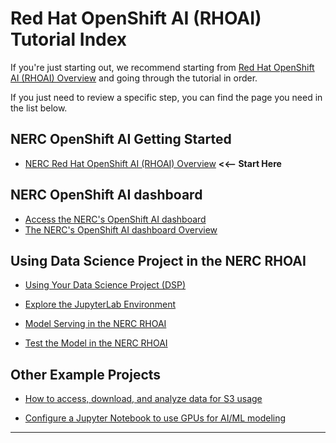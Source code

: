# Red Hat OpenShift AI (RHOAI) Tutorial Index

If you're just starting out, we recommend starting from [Red Hat OpenShift AI
(RHOAI) Overview](get-started/rhoai-overview.md) and going through the tutorial
in order.

If you just need to review a specific step, you can find the page you need in
the list below.

## NERC OpenShift AI Getting Started

- [NERC Red Hat OpenShift AI (RHOAI) Overview](get-started/rhoai-overview.md)
**<<-- Start Here**

## NERC OpenShift AI dashboard

- [Access the NERC's OpenShift AI dashboard](logging-in/access-the-rhoai-dashboard.md)
- [The NERC's OpenShift AI dashboard Overview](logging-in/the-rhoai-dashboard-overview.md)

## Using Data Science Project in the NERC RHOAI

- [Using Your Data Science Project (DSP)](data-science-project/using-projects-the-rhoai.md)

- [Explore the JupyterLab Environment](data-science-project/explore-the-jupyterlab-environment.md)

- [Model Serving in the NERC RHOAI](data-science-project/model-serving-in-the-rhoai.md)

- [Test the Model in the NERC RHOAI](data-science-project/testing-model-in-the-rhoai.md)

## Other Example Projects

- [How to access, download, and analyze data for S3 usage](other-projects/how-access-s3-data-then-download-and-analyze-it.md)

- [Configure a Jupyter Notebook to use GPUs for AI/ML modeling](other-projects/configure-jupyter-notebook-use-gpus-aiml-modeling.md)

---
